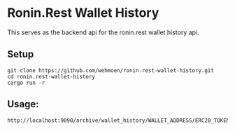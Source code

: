 # Ronin.Rest Wallet History 

This serves as the backend api for the ronin.rest wallet history api.

## Setup

```
git clone https://github.com/wehmoen/ronin.rest-wallet-history.git
cd ronin.rest-wallet-history
cargo run -r
```

## Usage:

```
http://localhost:9090/archive/wallet_history/WALLET_ADDRESS/ERC20_TOKEN_ADDRESS/BLOCK
```